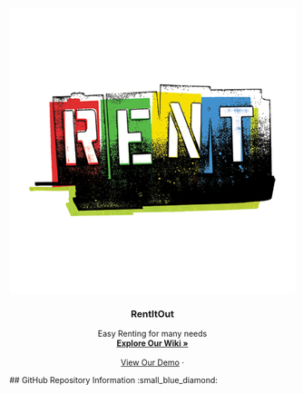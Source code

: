 <div align="center">
  <a href="https://github.com/leenfhd/rentItOut-">
    <img src="public/images/rent.png" alt="Logo">
  </a>

  <h3 align="center">RentItOut</h3>
  <p align="center">
Easy Renting for many needs
    <br />
    <a href="https://github.com/leenfhd/rentItOut-/wiki"><strong>Explore Our Wiki »</strong></a>
    <br />
    <br />
    <a href="#">View Our Demo</a>
    ·
  </p>
  </div>
## GitHub Repository Information :small_blue_diamond:
